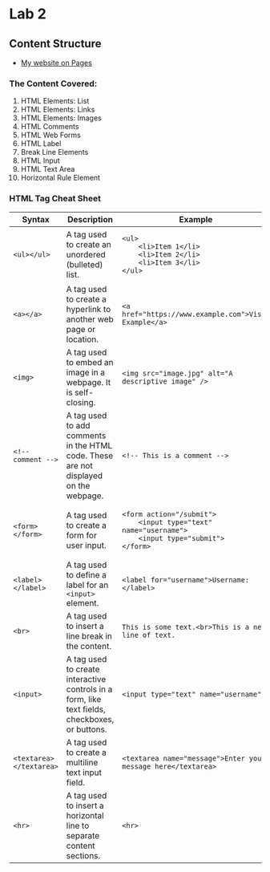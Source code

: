 # Lab 2
## Content Structure

- [My website on Pages](https://jefftam79.github.io/lab2/)

### The Content Covered:
1. HTML Elements: List
2. HTML Elements: Links
3. HTML Elements: Images
4. HTML Comments 
5. HTML Web Forms
6. HTML Label
7. Break Line Elements
8. HTML Input
9. HTML Text Area
10. Horizontal Rule Element

### HTML Tag Cheat Sheet
<table>
    <thead>
        <tr>
            <th>Syntax</th>
            <th>Description</th>
            <th>Example</th>
        </tr>
    </thead>
    <tbody>
        <tr>
            <td>
                <pre><code>&lt;ul&gt;&lt;/ul&gt;</code></pre>
            </td>
            <td>A tag used to create an unordered (bulleted) list.</td>
            <td>
                <pre><code>&lt;ul&gt;
    &lt;li&gt;Item 1&lt;/li&gt;
    &lt;li&gt;Item 2&lt;/li&gt;
    &lt;li&gt;Item 3&lt;/li&gt;
&lt;/ul&gt;</code></pre>
            </td>
        </tr>
        <tr>
            <td>
                <pre><code>&lt;a&gt;&lt;/a&gt;</code></pre>
            </td>
            <td>A tag used to create a hyperlink to another web page or location.</td>
            <td>
                <pre><code>&lt;a href="https://www.example.com"&gt;Visit Example&lt;/a&gt;</code></pre>
            </td>
        </tr>
        <tr>
            <td>
                <pre><code>&lt;img&gt;</code></pre>
            </td>
            <td>A tag used to embed an image in a webpage. It is self-closing.</td>
            <td>
                <pre><code>&lt;img src="image.jpg" alt="A descriptive image" /&gt;</code></pre>
            </td>
        </tr>
        <tr>
            <td>
                <pre><code>&lt;!-- comment --&gt;</code></pre>
            </td>
            <td>A tag used to add comments in the HTML code. These are not displayed on the webpage.</td>
            <td>
                <pre><code>&lt;!-- This is a comment --&gt;</code></pre>
            </td>
        </tr>
        <tr>
            <td>
                <pre><code>&lt;form&gt;&lt;/form&gt;</code></pre>
            </td>
            <td>A tag used to create a form for user input.</td>
            <td>
                <pre><code>&lt;form action="/submit"&gt;
    &lt;input type="text" name="username"&gt;
    &lt;input type="submit"&gt;
&lt;/form&gt;</code></pre>
            </td>
        </tr>
        <tr>
            <td>
                <pre><code>&lt;label&gt;&lt;/label&gt;</code></pre>
            </td>
            <td>A tag used to define a label for an <code>&lt;input&gt;</code> element.</td>
            <td>
                <pre><code>&lt;label for="username"&gt;Username:&lt;/label&gt;</code></pre>
            </td>
        </tr>
        <tr>
            <td>
                <pre><code>&lt;br&gt;</code></pre>
            </td>
            <td>A tag used to insert a line break in the content.</td>
            <td>
                <pre><code>This is some text.&lt;br&gt;This is a new line of text.</code></pre>
            </td>
        </tr>
        <tr>
            <td>
                <pre><code>&lt;input&gt;</code></pre>
            </td>
            <td>A tag used to create interactive controls in a form, like text fields, checkboxes, or buttons.</td>
            <td>
                <pre><code>&lt;input type="text" name="username"&gt;</code></pre>
            </td>
        </tr>
        <tr>
            <td>
                <pre><code>&lt;textarea&gt;&lt;/textarea&gt;</code></pre>
            </td>
            <td>A tag used to create a multiline text input field.</td>
            <td>
                <pre><code>&lt;textarea name="message"&gt;Enter your message here&lt;/textarea&gt;</code></pre>
            </td>
        </tr>
        <tr>
            <td>
                <pre><code>&lt;hr&gt;</code></pre>
            </td>
            <td>A tag used to insert a horizontal line to separate content sections.</td>
            <td>
                <pre><code>&lt;hr&gt;</code></pre>
            </td>
        </tr>
    </tbody>
</table>
